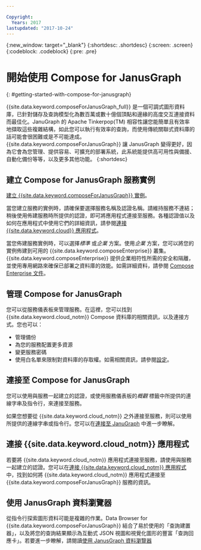 ```yaml
---

Copyright:
  Years: 2017
lastupdated: "2017-10-24"
---
```


{:new_window: target="_blank"}
{:shortdesc: .shortdesc}
{:screen: .screen}
{:codeblock: .codeblock}
{:pre: .pre}

# 開始使用 Compose for JanusGraph
{: #getting-started-with-compose-for-janusgraph}

{{site.data.keyword.composeForJanusGraph_full}} 是一個可調式圖形資料庫，已針對儲存及查詢模型化為數百萬或數十億個頂點和邊緣的高度交互連接資料而最佳化。JanuGraph 的 Apache Tinkerpop(TM) 相容性讓您能簡單且有效率地擷取這些複雜結構，如此您可以執行有效率的查詢，而使用傳統關聯式資料庫的話可能會很困難或是不可能達成。{{site.data.keyword.composeForJanusGraph}} 讓 JanusGraph 變得更好，因為它會為您管理、提供容易、可擴充的部署系統，此系統能提供高可用性與備援、自動化備份等等，以及更多其他功能。
{:shortdesc}

## 建立 Compose for JanusGraph 服務實例

[建立 {{site.data.keyword.composeForJanusGraph}} 實例](https://console.bluemix.net/catalog/services/compose-for-janusgraph/)。

當您建立服務的實例時，請確保要選擇服務名稱及認證名稱。請維持服務不連結；稍後使用佈建服務時所提供的認證，即可將應用程式連接至服務。各種認證值以及如何在應用程式中使用它們的詳細資訊，請參閱[連接 {{site.data.keyword.cloud}} 應用程式](./connecting-bluemix-app.html)。

當您佈建服務實例時，可以選擇*標準* 或*企業* 方案。使用*企業* 方案，您可以將您的實例佈建到可用的 {{site.data.keyword.composeEnterprise}} 叢集。{{site.data.keyword.composeEnterprise}} 提供企業相符性所需的安全和隔離，並使用專用網路來確保已部署之資料庫的效能。如需詳細資料，請參閱 [Compose Enterprise 文件](../ComposeEnterprise/index.html)。

## 管理 Compose for JanusGraph

您可以從服務儀表板來管理服務。在這裡，您可以找到 {{site.data.keyword.cloud_notm}} Compose 資料庫的相關資訊，以及連接方式。您也可以：
- 管理備份
- 為您的服務配置更多資源
- 變更服務密碼
- 使用白名單來限制對資料庫的存取權。如需相關資訊，請參閱[設定](./dashboard-settings.html)。

## 連接至 Compose for JanusGraph

您可以使用與服務一起建立的認證，或使用服務儀表板的*概觀* 標籤中所提供的連線字串及指令行，來連接至服務。

如果您想要從 {{site.data.keyword.cloud_notm}} 之外連接至服務，則可以使用所提供的連線字串或指令行。您可以在[連接至 JanuGraph](./connecting-external.html) 中進一步瞭解。

## 連接 {{site.data.keyword.cloud_notm}} 應用程式

若要將 {{site.data.keyword.cloud_notm}} 應用程式連接至服務，請使用與服務一起建立的認證。您可以在[連接 {{site.data.keyword.cloud_notm}} 應用程式](./connecting-bluemix-app.html)中，找到如何將 {{site.data.keyword.cloud_notm}} 應用程式連接至 {{site.data.keyword.composeForJanusGraph}} 服務的資訊。

## 使用 JanusGraph 資料瀏覽器

從指令行探索圖形資料可能是複雜的作業。Data Browser for {{site.data.keyword.composeForJanusGraph}} 結合了易於使用的「查詢建置器」，以及將您的查詢結果顯示為互動式 JSON 視圖和視覺化圖形的豐富「查詢回應卡」。若要進一步瞭解，請閱讀[使用 JanusGraph 資料瀏覽器](./data-browser.html)
